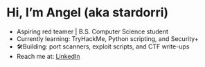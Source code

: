 # Hi, I’m Angel (aka stardorri)

- Aspiring red teamer | B.S. Computer Science student
- Currently learning: TryHackMe, Python scripting, and Security+
- 🛠Building: port scanners, exploit scripts, and CTF write-ups
- Reach me at: [LinkedIn](https://linkedin.com/in/angel-silva-608361369)
